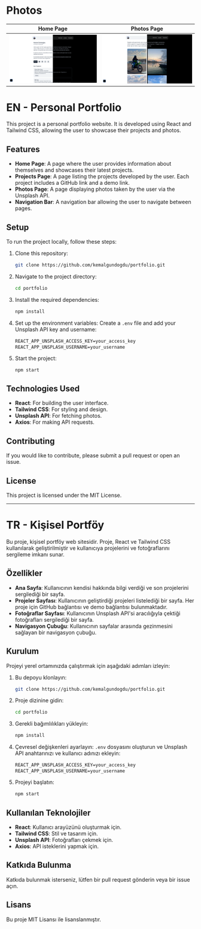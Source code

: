 # Photos
Home Page                 |  Photos Page
:-------------------------:|:-------------------------:
![](./homePage.png)  |  ![](./photosPage.png)
 
# EN - Personal Portfolio

This project is a personal portfolio website. It is developed using React and Tailwind CSS, allowing the user to showcase their projects and photos.

## Features

- **Home Page**: A page where the user provides information about themselves and showcases their latest projects.
- **Projects Page**: A page listing the projects developed by the user. Each project includes a GitHub link and a demo link.
- **Photos Page**: A page displaying photos taken by the user via the Unsplash API.
- **Navigation Bar**: A navigation bar allowing the user to navigate between pages.

## Setup

To run the project locally, follow these steps:

1. Clone this repository:
    ```bash
    git clone https://github.com/kemalgundogdu/portfolio.git
    ```

2. Navigate to the project directory:
    ```bash
    cd portfolio
    ```

3. Install the required dependencies:
    ```bash
    npm install
    ```

4. Set up the environment variables:
    Create a `.env` file and add your Unsplash API key and username:
    ```plaintext
    REACT_APP_UNSPLASH_ACCESS_KEY=your_access_key
    REACT_APP_UNSPLASH_USERNAME=your_username
    ```

5. Start the project:
    ```bash
    npm start
    ```

## Technologies Used

- **React**: For building the user interface.
- **Tailwind CSS**: For styling and design.
- **Unsplash API**: For fetching photos.
- **Axios**: For making API requests.

## Contributing

If you would like to contribute, please submit a pull request or open an issue.

## License

This project is licensed under the MIT License.

---

# TR - Kişisel Portföy

Bu proje, kişisel portföy web sitesidir. Proje, React ve Tailwind CSS kullanılarak geliştirilmiştir ve kullanıcıya projelerini ve fotoğraflarını sergileme imkanı sunar.

## Özellikler

- **Ana Sayfa**: Kullanıcının kendisi hakkında bilgi verdiği ve son projelerini sergilediği bir sayfa.
- **Projeler Sayfası**: Kullanıcının geliştirdiği projeleri listelediği bir sayfa. Her proje için GitHub bağlantısı ve demo bağlantısı bulunmaktadır.
- **Fotoğraflar Sayfası**: Kullanıcının Unsplash API'si aracılığıyla çektiği fotoğrafları sergilediği bir sayfa.
- **Navigasyon Çubuğu**: Kullanıcının sayfalar arasında gezinmesini sağlayan bir navigasyon çubuğu.

## Kurulum

Projeyi yerel ortamınızda çalıştırmak için aşağıdaki adımları izleyin:

1. Bu depoyu klonlayın:
    ```bash
    git clone https://github.com/kemalgundogdu/portfolio.git
    ```

2. Proje dizinine gidin:
    ```bash
    cd portfolio
    ```

3. Gerekli bağımlılıkları yükleyin:
    ```bash
    npm install
    ```

4. Çevresel değişkenleri ayarlayın:
    `.env` dosyasını oluşturun ve Unsplash API anahtarınızı ve kullanıcı adınızı ekleyin:
    ```plaintext
    REACT_APP_UNSPLASH_ACCESS_KEY=your_access_key
    REACT_APP_UNSPLASH_USERNAME=your_username
    ```

5. Projeyi başlatın:
    ```bash
    npm start
    ```

## Kullanılan Teknolojiler

- **React**: Kullanıcı arayüzünü oluşturmak için.
- **Tailwind CSS**: Stil ve tasarım için.
- **Unsplash API**: Fotoğrafları çekmek için.
- **Axios**: API isteklerini yapmak için.

## Katkıda Bulunma

Katkıda bulunmak isterseniz, lütfen bir pull request gönderin veya bir issue açın.

## Lisans

Bu proje MIT Lisansı ile lisanslanmıştır.

